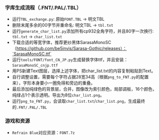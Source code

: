 ### 字库生成流程（.FNT/.PAL/.TBL）
* 运行`TBL_exchange.py`: 原始`FONT.TBL` -> 明文TBL
* 删除末尾多余的00字节并重命名: 明文TBL -> `tbl.txt`
* 运行`generate_char_list.py`添加所有cp932全角字符，并且80字一次换行: `tbl.txt` -> `char_list.txt`
* 下载合适的等宽字体，推荐更纱黑体SarasaMonoSC（https://github.com/be5invis/Sarasa-Gothic/releases）：`SarasaMonoSC.ttf`
* 运行`tools/FONT/font_CN_JP.py`生成替换字体ttf，并且安装：`SarasaMonoSC_cnjp.ttf`
* 用PS新建Text图层，选择上述字体，把char_list.txt的内容复制粘贴到Text。
* 自行调整设置，需要每个字符占据28宽34高（根据`png_to_FNT.py`的配置来），字形本身要小一圈免得和旁边的重叠。
* 最后添加纯绿色的背景层，合并，图像改为索引颜色，局部调板，16个颜色，纯绿占1个表示透明。导出为8位`char_list.png`。
* 运行`png_to_FNT.py`，会读取`char_list.txt`/`char_list.png`，生成最终的`.FNT/.PAL/.TBL`

### 游戏和资源
* `Refrain Blue`对应资源：`FONT.7z`